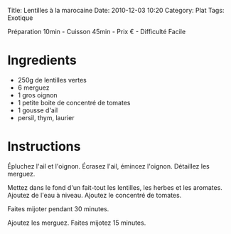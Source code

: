 Title: Lentilles à la marocaine
Date: 2010-12-03 10:20
Category: Plat
Tags: Exotique

Préparation 10min - Cuisson 45min - Prix € - Difficulté Facile

# Ingredients

- 250g de lentilles vertes
- 6 merguez
- 1 gros oignon
- 1 petite boite de concentré de tomates
- 1 gousse d'ail
- persil, thym, laurier

# Instructions

Épluchez l'ail et l'oignon.
Écrasez l'ail, émincez l'oignon.
Détaillez les merguez.

Mettez dans le fond d'un fait-tout les lentilles, les herbes et les aromates.
Ajoutez de l'eau à niveau.
Ajoutez le concentré de tomates.

Faites mijoter pendant 30 minutes.

Ajoutez les merguez.
Faites mijotez 15 minutes.

